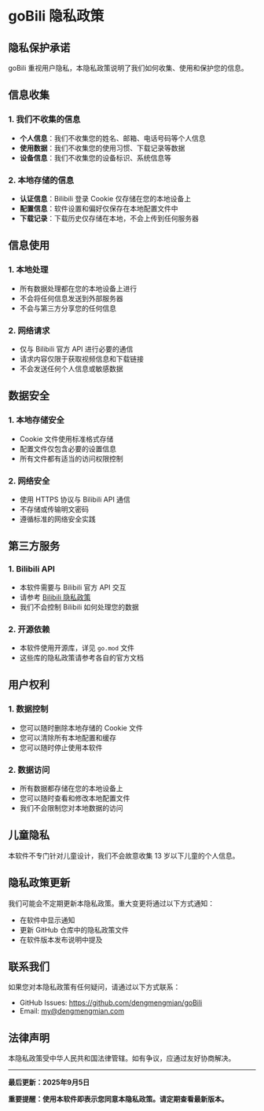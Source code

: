 # goBili 隐私政策

## 隐私保护承诺

goBili 重视用户隐私，本隐私政策说明了我们如何收集、使用和保护您的信息。

## 信息收集

### 1. 我们不收集的信息
- **个人信息**：我们不收集您的姓名、邮箱、电话号码等个人信息
- **使用数据**：我们不收集您的使用习惯、下载记录等数据
- **设备信息**：我们不收集您的设备标识、系统信息等

### 2. 本地存储的信息
- **认证信息**：Bilibili 登录 Cookie 仅存储在您的本地设备上
- **配置信息**：软件设置和偏好仅保存在本地配置文件中
- **下载记录**：下载历史仅存储在本地，不会上传到任何服务器

## 信息使用

### 1. 本地处理
- 所有数据处理都在您的本地设备上进行
- 不会将任何信息发送到外部服务器
- 不会与第三方分享您的任何信息

### 2. 网络请求
- 仅与 Bilibili 官方 API 进行必要的通信
- 请求内容仅限于获取视频信息和下载链接
- 不会发送任何个人信息或敏感数据

## 数据安全

### 1. 本地存储安全
- Cookie 文件使用标准格式存储
- 配置文件仅包含必要的设置信息
- 所有文件都有适当的访问权限控制

### 2. 网络安全
- 使用 HTTPS 协议与 Bilibili API 通信
- 不存储或传输明文密码
- 遵循标准的网络安全实践

## 第三方服务

### 1. Bilibili API
- 本软件需要与 Bilibili 官方 API 交互
- 请参考 [Bilibili 隐私政策](https://www.bilibili.com/blackboard/privacy-pc.html)
- 我们不会控制 Bilibili 如何处理您的数据

### 2. 开源依赖
- 本软件使用开源库，详见 `go.mod` 文件
- 这些库的隐私政策请参考各自的官方文档

## 用户权利

### 1. 数据控制
- 您可以随时删除本地存储的 Cookie 文件
- 您可以清除所有本地配置和缓存
- 您可以随时停止使用本软件

### 2. 数据访问
- 所有数据都存储在您的本地设备上
- 您可以随时查看和修改本地配置文件
- 我们不会限制您对本地数据的访问

## 儿童隐私

本软件不专门针对儿童设计，我们不会故意收集 13 岁以下儿童的个人信息。

## 隐私政策更新

我们可能会不定期更新本隐私政策。重大变更将通过以下方式通知：
- 在软件中显示通知
- 更新 GitHub 仓库中的隐私政策文件
- 在软件版本发布说明中提及

## 联系我们

如果您对本隐私政策有任何疑问，请通过以下方式联系：
- GitHub Issues: https://github.com/dengmengmian/goBili
- Email: my@dengmengmian.com

## 法律声明

本隐私政策受中华人民共和国法律管辖。如有争议，应通过友好协商解决。

---

**最后更新：2025年9月5日**

**重要提醒：使用本软件即表示您同意本隐私政策。请定期查看最新版本。**
